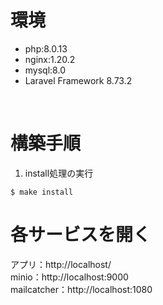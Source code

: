# 環境
- php:8.0.13
- nginx:1.20.2
- mysql:8.0
- Laravel Framework 8.73.2
<br>

# 構築手順

1. install処理の実行

````
$ make install
````


# 各サービスを開く

アプリ：http://localhost/ <br />
minio：http://localhost:9000 <br />
mailcatcher：http://localhost:1080 <br />




